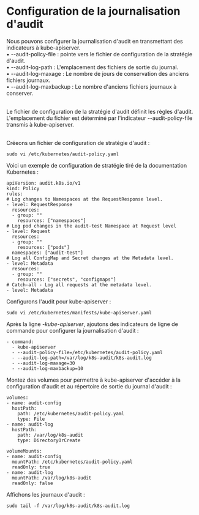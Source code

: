 # Configuration de la journalisation d'audit
Nous pouvons configurer la journalisation d'audit en transmettant des indicateurs à kube-apiserver. <br>
• --audit-policy-file : pointe vers le fichier de configuration de la stratégie d'audit.<br>
• --audit-log-path : L'emplacement des fichiers de sortie du journal.<br>
• --audit-log-maxage : Le nombre de jours de conservation des anciens fichiers journaux.<br>
• --audit-log-maxbackup : Le nombre d'anciens fichiers journaux à conserver.<br><br>

Le fichier de configuration de la stratégie d'audit définit les règles d'audit. L'emplacement du fichier est déterminé par l'indicateur --audit-policy-file transmis à kube-apiserver.<br><br>

Créeons un fichier de configuration de stratégie d'audit :
```
sudo vi /etc/kubernetes/audit-policy.yaml
```

Voici un exemple de configuration de stratégie tiré de la documentation Kubernetes :
```
apiVersion: audit.k8s.io/v1
kind: Policy
rules:
# Log changes to Namespaces at the RequestResponse level.
- level: RequestResponse
  resources:
  - group: ""
    resources: ["namespaces"]
# Log pod changes in the audit-test Namespace at Request level
- level: Request
  resources:
  - group: ""
    resources: ["pods"]
  namespaces: ["audit-test"]
# Log all ConfigMap and Secret changes at the Metadata level.
- level: Metadata
  resources:
  - group: ""
    resources: ["secrets", "configmaps"]
# Catch-all - Log all requests at the metadata level.
- level: Metadata
```

Configurons l'audit pour kube-apiserver :
```
sudo vi /etc/kubernetes/manifests/kube-apiserver.yaml
```

Après la ligne *-kube-apiserver*, ajoutons des indicateurs de ligne de commande pour configurer la journalisation d'audit :
```
- command:
  - kube-apiserver
  - --audit-policy-file=/etc/kubernetes/audit-policy.yaml
  - --audit-log-path=/var/log/k8s-audit/k8s-audit.log
  - --audit-log-maxage=30
  - --audit-log-maxbackup=10
```

Montez des volumes pour permettre à kube-apiserver d'accéder à la configuration d'audit et au répertoire de sortie du journal d'audit :
```
volumes:
- name: audit-config
  hostPath:
    path: /etc/kubernetes/audit-policy.yaml
    type: File
- name: audit-log
  hostPath:
    path: /var/log/k8s-audit
    type: DirectoryOrCreate
```

```
volumeMounts:
- name: audit-config
  mountPath: /etc/kubernetes/audit-policy.yaml
  readOnly: true
- name: audit-log
  mountPath: /var/log/k8s-audit
  readOnly: false
```

Affichons les journaux d'audit :
```
sudo tail -f /var/log/k8s-audit/k8s-audit.log
```
